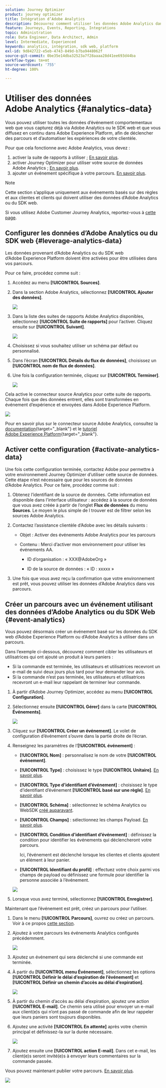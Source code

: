 ```yaml
---
solution: Journey Optimizer
product: journey optimizer
title: Intégration d’Adobe Analytics
description: Découvrez comment utiliser les données Adobe Analytics dans Journey Optimizer.
feature: Journeys, Events, Reporting, Integrations
topic: Administration
role: Data Engineer, Data Architect, Admin
level: Intermediate, Experienced
keywords: analytics, intégration, sdk web, platform
exl-id: 9d842722-e5eb-4743-849d-b7ba9448062f
source-git-commit: 0be35e14dba32523a7f28aaaa28d41ee693d44ba
workflow-type: tm+mt
source-wordcount: '755'
ht-degree: 100%

---
```


# Utiliser des données Adobe Analytics {#analytics-data}

Vous pouvez utiliser toutes les données d’événement comportementaux web que vous capturez déjà via Adobe Analytics ou le SDK web et que vous diffusez en continu dans Adobe Experience Platform, afin de déclencher des parcours et d’automatiser les expériences de votre clientèle.

Pour que cela fonctionne avec Adobe Analytics, vous devez :

1. activer la suite de rapports à utiliser ; [En savoir plus](#leverage-analytics-data).
1. activer Journey Optimizer pour utiliser votre source de données Adobe Analytics ; [En savoir plus](#activate-analytics-data).
1. ajouter un événement spécifique à votre parcours. [En savoir plus](#event-analytic).

>[!NOTE]
>
>Cette section s’applique uniquement aux événements basés sur des règles et aux clientes et clients qui doivent utiliser des données d’Adobe Analytics ou du SDK web.
> 
>Si vous utilisez Adobe Customer Journey Analytics, reportez-vous à [cette page](../reports/cja-ajo.md).
>

## Configurer les données d’Adobe Analytics ou du SDK web {#leverage-analytics-data}

Les données provenant d’Adobe Analytics ou du SDK web d’Adobe Experience Platform doivent être activées pour être utilisées dans vos parcours.

Pour ce faire, procédez comme suit :

1. Accédez au menu **[!UICONTROL Sources]**.

1. Dans la section Adobe Analytics, sélectionnez **[!UICONTROL Ajouter des données]**.

   ![](assets/ajo-aa_1.png)

1. Dans la liste des suites de rapports Adobe Analytics disponibles, sélectionnez **[!UICONTROL Suite de rapports]** pour l’activer. Cliquez ensuite sur **[!UICONTROL Suivant]**.

   ![](assets/ajo-aa_2.png)

1. Choisissez si vous souhaitez utiliser un schéma par défaut ou personnalisé.

1. Dans l’écran **[!UICONTROL Détails du flux de données]**, choisissez un **[!UICONTROL nom de flux de données]**.

1. Une fois la configuration terminée, cliquez sur **[!UICONTROL Terminer]**.

   ![](assets/ajo-aa_3.png)

Cela active le connecteur source Analytics pour cette suite de rapports. Chaque fois que des données entrent, elles sont transformées en événement d’expérience et envoyées dans Adobe Experience Platform.

![](assets/ajo-aa_4.png)

Pour en savoir plus sur le connecteur source Adobe Analytics, consultez la [documentation](https://experienceleague.adobe.com/docs/experience-platform/sources/connectors/adobe-applications/analytics.html?lang=fr){target="_blank"} et le [tutoriel Adobe Experience Platform](https://experienceleague.adobe.com/docs/experience-platform/sources/ui-tutorials/create/adobe-applications/analytics.html?lang=fr){target="_blank"}.

## Activer cette configuration {#activate-analytics-data}

Une fois cette configuration terminée, contactez Adobe pour permettre à votre environnement Journey Optimizer d’utiliser cette source de données. Cette étape n’est nécessaire que pour les sources de données d’Adobe Analytics. Pour ce faire, procédez comme suit :

1. Obtenez l’identifiant de la source de données. Cette information est disponible dans l’interface utilisateur : accédez à la source de données que vous avez créée à partir de l’onglet **Flux de données** du menu **Sources**. Le moyen le plus simple de l trouver est de filtrer selon les sources Adobe Analytics.
1. Contactez l’assistance clientèle d’Adobe avec les détails suivants :

   * Objet : Activer des événements Adobe Analytics pour les parcours

   * Contenu : Merci d’activer mon environnement pour utiliser les événements AA.

      * ID d’organisation : « XXX@AdobeOrg »

      * ID de la source de données : « ID : xxxxx »

1. Une fois que vous avez reçu la confirmation que votre environnement est prêt, vous pouvez utiliser les données d’Adobe Analytics dans vos parcours.

## Créer un parcours avec un événement utilisant des données d’Adobe Analytics ou du SDK Web {#event-analytics}

Vous pouvez désormais créer un événement basé sur les données du SDK web d’Adobe Experience Platform ou d’Adobe Analytics à utiliser dans un parcours.

Dans l’exemple ci-dessous, découvrez comment cibler les utilisateurs et utilisatrices qui ont ajouté un produit à leurs paniers :

* Si la commande est terminée, les utilisateurs et utilisatrices recevront un e-mail de suivi deux jours plus tard pour leur demander leur avis.
* Si la commande n’est pas terminée, les utilisateurs et utilisatrices recevront un e-mail leur rappelant de terminer leur commande.

1. À partir d’Adobe Journey Optimizer, accédez au menu **[!UICONTROL Configuration]**.

1. Sélectionnez ensuite **[!UICONTROL Gérer]** dans la carte **[!UICONTROL Événements]**.

   ![](assets/ajo-aa_5.png)

1. Cliquez sur **[!UICONTROL Créer un événement]**. Le volet de configuration d’événement s’ouvre dans la partie droite de l’écran.

1. Renseignez les paramètres de l’**[!UICONTROL événement]** :

   * **[!UICONTROL Nom]** : personnalisez le nom de votre **[!UICONTROL événement]**.
   * **[!UICONTROL Type]** : choisissez le type **[!UICONTROL Unitaire]**. [En savoir plus](../event/about-events.md).
   * **[!UICONTROL Type d’identifiant d’événement]** : choisissez le type d’identifiant d’événement **[!UICONTROL basé sur une règle]**. [En savoir plus](../event/about-events.md#event-id-type).
   * **[!UICONTROL Schéma]** : sélectionnez le schéma Analytics ou WebSDK [créé auparavant](#leverage-analytics-data).
   * **[!UICONTROL Champs]** : sélectionnez les champs Payload. [En savoir plus](../event/about-creating.md#define-the-payload-fields).
   * **[!UICONTROL Condition d’identifiant d’événement]** : définissez la condition pour identifier les événements qui déclencheront votre parcours.

     Ici, l’événement est déclenché lorsque les clientes et clients ajoutent un élément à leur panier.
   * **[!UICONTROL Identifiant du profil]** : effectuez votre choix parmi vos champs de payload ou définissez une formule pour identifier la personne associée à l’événement.

   ![](assets/ajo-aa_6.png)

1. Lorsque vous avez terminé, sélectionnez **[!UICONTROL Enregistrer]**.

Maintenant que l’événement est prêt, créez un parcours pour l’utiliser.

1. Dans le menu **[!UICONTROL Parcours]**, ouvrez ou créez un parcours. Voir à ce propos [cette section](../building-journeys/journey-gs.md).

1. Ajoutez à votre parcours les événements Analytics configurés précédemment.

   ![](assets/ajo-aa_8.png)

1. Ajoutez un événement qui sera déclenché si une commande est terminée.

1. À partir du **[!UICONTROL menu Événement]**, sélectionnez les options **[!UICONTROL Définir le délai d’expiration de l’événement]** et **[!UICONTROL Définir un chemin d’accès au délai d’expiration]**.

   ![](assets/ajo-aa_9.png)

1. À partir du chemin d’accès au délai d’expiration, ajoutez une action **[!UICONTROL E-mail]**. Ce chemin sera utilisé pour envoyer un e-mail aux client(e)s qui n’ont pas passé de commande afin de leur rappeler que leurs paniers sont toujours disponibles.

1. Ajoutez une activité **[!UICONTROL En attente]** après votre chemin principal et définissez-la sur la durée nécessaire.

   ![](assets/ajo-aa_10.png)

1. Ajoutez ensuite une **[!UICONTROL action E-mail]**. Dans cet e-mail, les client(e)s seront invité(e)s à envoyer leurs commentaires sur la commande passée.

Vous pouvez maintenant publier votre parcours. [En savoir plus](../building-journeys/publishing-the-journey.md).

![](assets/ajo-aa_7.png)
